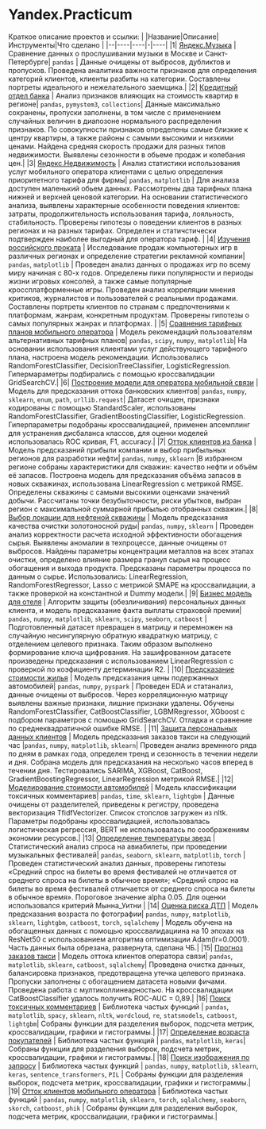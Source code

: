 # Yandex.Practicum

Краткое описание проектов и ссылки:
| |Название|Описание|Инструменты|Что сделано |
|--|----|----|-|----|
|1| [Яндекс.Музыка](https://github.com/Dmitriysind/Yandex.Practicum/blob/main/project_01.ipynb) | Сравнение данных о прослушивании музыки в Москве и Санкт-Петербурге| `pandas` | Данные очищены от выбросов, дубликтов и пропусков. Проведена аналитика важности признаков для определения категорий клиентов, клиенты разбиты на категории. Составлены портреты идеального и нежелательного заемщика.|
|2| [Кредитный отдел банка](https://github.com/Dmitriysind/Yandex.Practicum/blob/main/project_02.ipynb) | Анализ признаков влияющих на стоимость квартир в регионе| `pandas`, `pymystem3`, `collections`| Данные максимально сохранены, пропуски заполнены, в том числе с применением случайных величин в диапозоне нормального распределения признаков. По совокупности признаков определены самые близкие к центру квартиры, а также районы с самыми высокими и низкими ценами. Найдена средняя скорость продажи для разных типов недвижимости. Выявлены сезонности в обьеме продаж и колебания цен.|
|3| [Яндекс.Недвижимость](https://github.com/Dmitriysind/Yandex.Practicum/blob/main/project_03.ipynb) | Анализ статистики использования услуг мобильного оператора клиентами с целью определения приоритетного тарифа для фирмы| `pandas`, `matplotlib` | Для анализа доступен маленький обьем данных. Рассмотрены два тарифных плана нижней и верхней ценовой категории. На основании статистического анализа, выявлены характерные особенности поведения клиентов: затраты, продолжительность использования тарифа, лояльность, стабильность. Проверены гипотезы о поведении клиентов в разных регионах и на разных тарифах. Определен и статичстически подтвержден наиболее выгодный для оператора тариф. |
|4| [Изучения российского проката](https://github.com/Dmitriysind/Yandex.Practicum/blob/main/project_04.ipynb) | Исследование продаж компьютерных игр в различных регионах и определение стратегии рекламной компании| `pandas`, `matplotlib` | Проведен анализ данных о продажах игр по всему миру начиная с 80-х годов. Определены пики популярности и периоды жизни игровых консолей, а также самые популярные кроссплатформенные игры. Проведен анализ корреляции мнения критиков, журналистов и пользователей с реальными продажами. Составлены портреты клиентов по странам с предпочтениями к платформам, жанрам, конкретным продуктам. Проверены гипотезы о самых популярных жанрах и платформах. |
|5| [Сравнения тарифных планов мобильного оператора](https://github.com/Dmitriysind/Yandex.Practicum/blob/main/project_05.ipynb) | Модель рекомендаций пользователям альтернативных тарифных планов| `pandas`, `scipy`, `numpy`, `matplotlib`| На основании использования клиентами услуг действующего тарифного плана, настроена модель рекомендации. Использовались RandomForestClassifier, DecisionTreeClassifier, LogisticRegression. Гипермараметры подбирались с помощью кроссвалидации GridSearchCV.| 
|6| [Построение модели для оператора мобильной связи](https://github.com/Dmitriysind/Yandex.Practicum/blob/main/project_06.ipynb) | Модель для предсказания оттока банковских клиентов| `pandas`, `numpy`, `sklearn`, `enum`, `path`, `urllib.request`| Датасет очищен, признаки кодированы с помощью StandardScaler, использованы RandomForestClassifier, GradientBoostingClassifier, LogisticRegression. Гиперпараметры подобраны кроссвалидацией, применен апсемплинг для устранения дисбаланса классов, для оценки моделей использовалась ROC кривая, F1, accuracy.|
|7| [Отток клиентов из банка](https://github.com/Dmitriysind/Yandex.Practicum/blob/main/project_07.ipynb) | Модель предсказаний прибыли компании и выбор прибыльных регионов для разработки нефти| `pandas`, `numpy`, `sklearn` |В избранном регионе собраны характеристики для скважин: качество нефти и объём её запасов. Построена модель для предсказания объёма запасов в новых скважинах, использована LinearRegression с метрикой RMSE. Определены скважины с самыми высокими оценками значений добычи. Рассчитаны точки безубыточности, риски убытков, выбран регион с максимальной суммарной прибылью отобранных скважин.|
|8| [Выбор локации для нефтеной скважины](https://github.com/Dmitriysind/Yandex.Practicum/blob/main/project_08.ipynb) | Модель предсказания качества очистки золотоносной руды| `pandas`, `numpy`, `sklearn` | Проведен анализ корректности расчета исходной эффективности обогащения сырья. Выявлены аномалии в техпроцессе, данные очищены от выбросов. Найдены параметры концентрации металлов на всех этапах очистки, определено влияние размера гранул сырья на процесс обогащения и выхода продукта. Предсказаны параметры процесса по данным о сырье. Использовались: LinearRegression, RandomForestRegressor, Lasso c метрикой SMAPE на кроссвалидации, а также проверкой на константной и Dummy модели.|
|9| [Бизнес модель для отеля](https://github.com/Dmitriysind/Yandex.Practicum/blob/main/project_09.ipynb) | Алгоритм защиты (обезличивания) персональных данных клиента, и модель предсказание факта выплаты страховой премии| `pandas`, `numpy`, `matplotlib`, `sklearn`, `scipy`, `seaborn`, `catboost` | Подготовленный датасет превращен в матрицу и перемножен на случайную несингулярную обратную квадратную матрицу, с отделением целевого признака. Таким образом выполнено формирование ключа щифрования. На зашифрованном датасете произведены предсказания с использованием LinearRegression с проверкой по коэфициенту детерминации R2. |
|10| [Предсказание стоимости жилья](https://github.com/Dmitriysind/Yandex.Practicum/blob/main/project_10.ipynb) | Модель предсказания цены подержанных автомобилей| `pandas`, `numpy`, `pyspark` |  Проведен EDA и статанализ, данные очищены от выбросов. Через корреляционную матрицу выявлены важные признаки, лишние признаки удалены. Обучены RandomForestClassifier, CatBoostClassifier, LGBMRegressor, XGboost с подбором параметров с помощью GridSearchCV. Отладка и сравнение по среднеквадратичной ошибке RMSE. |
|11| [Защита персональных данных клиентов](https://github.com/Dmitriysind/Yandex.Practicum/blob/main/project_11.ipynb) | Модель предсказания заказов такси на следующий час |`pandas`, `numpy`, `matplotlib`, `sklearn`| Проведен анализ времнного ряда по дням в рамках года, определен тренд и сезонность в течении недели и дня. Собрана модель для предсказания на несколько часов вперед в течении дня. Тестировались  SARIMA, XGBoost, CatBoost, GradientBoostingRegressor, LinearRegression метрикой RMSE.|
|12| [Моделирование стоимости автомобилей](https://github.com/Dmitriysind/Yandex.Practicum/blob/main/project_12.ipynb) | Модель классификации токсичных комментариев| `pandas`, `time`, `sklearn`, `lightgbm` | Данные очищены от разделителей, приведены к регистру, проведена векторизация TfidfVectorizer. Список стопслов загружен из nltk. Параметры подобраны кроссвалидацией, использовалась логистическая регрессия, BERT не использовалась по соображениям экономии ресурсов.|
|13| [Определение температуры звезд](https://github.com/Dmitriysind/Yandex.Practicum/blob/main/project_13.ipynb) | Статистический анализ спроса на авиабилеты, при проведении музыкальных фестивалей| `pandas`, `seaborn`, `sklearn`, `matplotlib`, `torch` |Проведен статистический анализ данных, проверены гипотезы «Средний спрос на билеты во время фестивалей не отличается от среднего спроса на билеты в обычное время»; «Средний спрос на билеты во время фестивалей отличается от среднего спроса на билеты в обычное время». Пороговое значение alpha 0.05. Для оценки использовался критерий Мынна_Уитни |
|14| [Оценка риска ДТП](https://github.com/Dmitriysind/Yandex.Practicum/blob/main/project_14.ipynb) | Модель предсказания возраста по фотографии| `pandas`, `numpy`, `matplotlib`, `sklearn`, `lightgbm`, `catboost`, `torch`, `sqlalchemy`  | Модель обучена на обогащенных данных с помощью кроссвалидациина на 10 эпохах на ResNet50 с использованием алгоритма оптимизации Adam(lr=0.0001). Часть данных была обрезана, развернута, сделана ЧБ.|
|15| [Прогноз заказов такси](https://github.com/Dmitriysind/Yandex.Practicum/blob/main/project_15.ipynb) | Модель оттока клиентов оператора связи| `pandas`, `matplotlib`, `sklearn`, `catboost`, `sqlalchemy`| Проведена очистка данных, балансировка признаков, предотвращена утечка целевого признака. Пропуски заполнены с обогащением датасета новыми фичами. Проведена работа с мултиколлинеарностью. На кроссвалидации CatBoostClassifier удалось получить  ROC-AUC = 0,89.|
|16| [Поиск токсичных комментариев](https://github.com/Dmitriysind/Yandex.Practicum/blob/main/project_16.ipynb) | Библиотека частых функций | `pandas`, `matplotlib`, `spacy`, `sklearn`, `nltk`, `wordcloud`, `re`, `statsmodels`, `catboost`, `lightgbm`| Собраны функции для разделения выборок, подсчета метрик, кроссвалидации, графики и гистограммы.|
|17| [Определение возраста покупателей](https://github.com/Dmitriysind/Yandex.Practicum/blob/main/project_17.ipynb) | Библиотека частых функций | `pandas`, `matplotlib`, `keras`| Собраны функции для разделения выборок, подсчета метрик, кроссвалидации, графики и гистограммы.|
|18| [Поиск изображения по запросу](https://github.com/Dmitriysind/Yandex.Practicum/blob/main/project_18.ipynb) | Библиотека частых функций | `pandas`, `numpy`, `matplotlib`, `sklearn`, `keras`, `sentence_transformers`, `PIL` | Собраны функции для разделения выборок, подсчета метрик, кроссвалидации, графики и гистограммы.|
|19| [Отток клиентов мобильного оператора](https://github.com/Dmitriysind/Yandex.Practicum/blob/main/project_19.ipynb) | Библиотека частых функций | `pandas`, `numpy`, `matplotlib`, `sklearn`, `torch`, `sqlalchemy`, `seaborn`, `skorch`, `catboost`, `phik` | Собраны функции для разделения выборок, подсчета метрик, кроссвалидации, графики и гистограммы.|